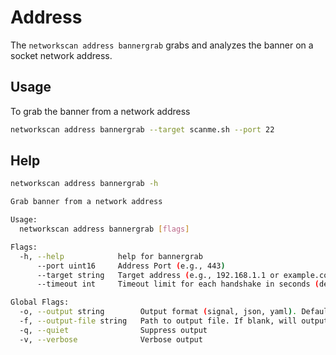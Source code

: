 # Address

The `networkscan address bannergrab` grabs and analyzes the banner on a socket network address.

## Usage

To grab the banner from a network address
```bash
networkscan address bannergrab --target scanme.sh --port 22
```

## Help

```bash
networkscan address bannergrab -h

Grab banner from a network address

Usage:
  networkscan address bannergrab [flags]

Flags:
  -h, --help            help for bannergrab
      --port uint16     Address Port (e.g., 443)
      --target string   Target address (e.g., 192.168.1.1 or example.com)
      --timeout int     Timeout limit for each handshake in seconds (default 5)

Global Flags:
  -o, --output string        Output format (signal, json, yaml). Default value is signal (default "signal")
  -f, --output-file string   Path to output file. If blank, will output to STDOUT
  -q, --quiet                Suppress output
  -v, --verbose              Verbose output
```
